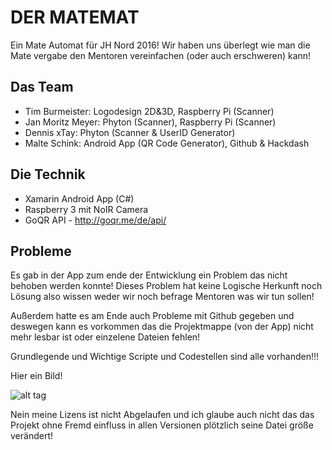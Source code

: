 DER MATEMAT
=============
Ein Mate Automat für JH Nord 2016!
Wir haben uns überlegt wie man die Mate vergabe den Mentoren
vereinfachen (oder auch erschweren) kann!

Das Team
-------
- Tim Burmeister:   Logodesign 2D&3D, Raspberry Pi (Scanner)
- Jan Moritz Meyer: Phyton (Scanner), Raspberry Pi (Scanner)
- Dennis xTay:      Phyton (Scanner & UserID Generator)
- Malte Schink:     Android App (QR Code Generator), Github & Hackdash

Die Technik
-------
- Xamarin Android App (C#)
- Raspberry 3 mit NoIR Camera
- GoQR API - http://goqr.me/de/api/

Probleme
-------
Es gab in der App zum ende der Entwicklung ein Problem das 
nicht behoben werden konnte!
Dieses Problem hat keine Logische Herkunft noch Lösung also 
wissen weder wir noch befrage Mentoren was wir tun sollen!

Außerdem hatte es am Ende auch Probleme mit Github gegeben 
und deswegen kann es vorkommen das die Projektmappe (von der
App) nicht mehr lesbar ist oder einzelene Dateien fehlen!

Grundlegende und Wichtige Scripte und Codestellen sind alle vorhanden!!!

Hier ein Bild!


![alt tag](http://vps229531.ovh.net/wp-content/uploads/2016/06/Unbenannt.png)

Nein meine Lizens ist nicht Abgelaufen und ich glaube auch nicht das das Projekt
ohne Fremd einfluss in allen Versionen plötzlich seine Datei größe verändert!
